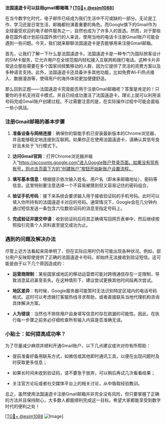 **法国遠遊卡可以註冊gmail郵箱嗎？[[TG💪+ @esim1088](https://t.me/s/esim1088)]**

在当今数字化时代，电子邮件已经成为我们生活中不可或缺的一部分。无论是工作、学习还是日常生活，邮箱都扮演着重要的角色。而Google旗下的Gmail作为全球最受欢迎的电子邮件服务之一，自然也成为了许多人的首选。然而，对于那些身在国外或计划前往国外旅行的人来说，使用当地的电话卡注册Gmail账户可能会遇到一些问题。今天，我们就来聊聊法国遠遊卡是否能够用来注册Gmail邮箱。

首先，让我们了解一下什么是法国遠遊卡。法国遠遊卡是一种专门为国际旅客设计的SIM卡服务，它允许用户在全球范围内轻松接入互联网和拨打电话。这种卡片非常适合那些需要在多个国家间频繁移动的人群，因为它提供了灵活的资费方案以及多种语言支持。此外，法国遠遊卡还具备许多其他功能，比如免费Wi-Fi热点接入、数据漫游等，使得用户的海外体验更加便捷舒适。

那么回到正题——法国遠遊卡究竟能否用于注册Gmail邮箱呢？答案是肯定的！只要你的手机支持双卡模式，并且已经成功激活了法国遠遊卡，理论上就可以利用该号码完成Gmail账户创建过程。不过需要注意的是，在实际操作过程中可能会面临一些小挑战。

### 注册Gmail邮箱的基本步骤

1. **准备设备与网络连接**：确保你的智能手机已安装最新版本的Chrome浏览器，并且能够稳定地连接到互联网。如果你正在使用法国遠遊卡，请确认其信号良好且未处于飞行模式下。
   
2. **访问Gmail官网**：打开Chrome浏览器并输入“https://accounts.google.com”进入Google账户登录页面。如果没有现有账号，则点击页面下方的“创建账户”按钮开始新账户设置流程。

3. **填写基本信息**：根据提示依次输入姓名、用户名（即未来邮箱地址）、密码等信息。这里特别要注意选择一个不容易被猜到但又容易记住的密码组合。

4. **验证手机号码**：接下来系统会要求输入用于接收验证码的手机号码。此时可以填入你所持有的法国遠遊卡对应的号码。通常情况下，Google会在几分钟内通过短信发送一条包含六位数验证码的消息至指定号码上。

5. **完成验证并提交申请**：收到验证码后将其正确填写回网页表单中，然后继续按照指引完善个人资料直至提交成功为止。

### 遇到的问题及解决办法

尽管上述方法看起来简单明了，但在实际应用时仍有可能出现各种状况。例如，部分用户反映即使提供了正确的法国遠遊卡号码，却始终无法接收到验证短信。这可能是由于以下几个原因造成的：

- **运营商限制**：某些国家或地区的移动运营商可能对跨境通信存在一定限制，导致消息延迟甚至丢失。在这种情形下，建议尝试更换其他时间段再次尝试。
  
- **地区差异**：有时候，Google服务器可能暂时无法识别特定区域内的电话号码格式。这时可以考虑拨打客服热线寻求帮助，或者直接联系当地代理机构咨询具体解决方案。

- **人为错误**：当然也不排除用户自身填写信息时存在疏漏的可能性。因此，在执行每一步骤之前务必仔细检查所有输入内容是否准确无误。

### 小贴士：如何提高成功率？

为了尽量减少麻烦并顺利开通Gmail账户，以下几点建议或许对你有所帮助：

- 提前准备好备用联系方式，如微信或其他即时通讯工具，以便在出现问题时及时获取更多信息；
  
- 如果长时间未收到验证码，请不要急于放弃，可以稍后再试几次看看结果；
  
- 关注官方论坛或者社交媒体平台上的相关讨论，从中吸取经验教训。

总之，虽然使用法国遠遊卡注册Gmail邮箱并非完全没有风险，但只要掌握了正确的方法并且保持耐心，大多数人都能顺利完成这一目标。希望大家都能享受到数字时代的便利之处！

[[TG💪+ @esim1088](https://t.me/s/esim1088) ![Image](https://i.postimg.cc/4NQfJmqS/Snipaste-2025-05-13-00-14-12.png)]